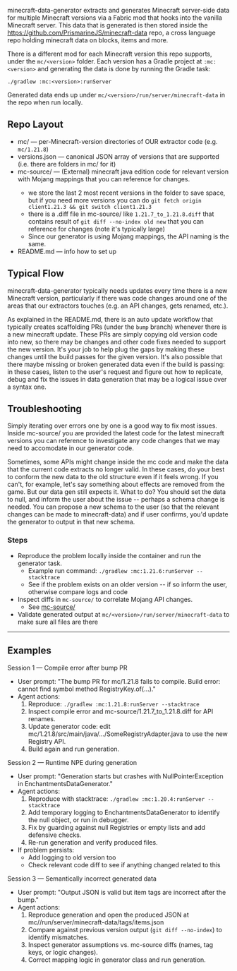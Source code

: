 minecraft-data-generator extracts and generates Minecraft server-side data for multiple Minecraft versions via a Fabric mod that hooks into the vanilla Minecraft server.
This data that is generated is then stored inside the https://github.com/PrismarineJS/minecraft-data repo, a cross language repo holding minecraft data on blocks, items and more.

There is a different mod for each Minecraft version this repo supports, under the `mc/<version>` folder.
Each version has a Gradle project at `:mc:<version>` and generating the data is done by running the Gradle task:
```
./gradlew :mc:<version>:runServer
```
Generated data ends up under `mc/<version>/run/server/minecraft-data` in the repo when run locally.

## Repo Layout
- mc/                       — per-Minecraft-version directories of OUR extractor code (e.g. `mc/1.21.8`)
- versions.json             — canonical JSON array of versions that are supported (i.e. there are folders in mc/ for it)
- mc-source/<version>       — (External) minecraft java edition code for relevant version with Mojang mappings that you can reference for changes.
    * we store the last 2 most recent versions in the folder to save space, but if you need more versions you can do `git fetch origin client1.21.3 && git switch client1.21.3`
    * there is a .diff file in mc-source/ like `1.21.7_to_1.21.8.diff` that contains result of `git diff --no-index old new` that you can reference for changes (note it's typically large)
    * Since our generator is using Mojang mappings, the API naming is the same.
- README.md — info how to set up

## Typical Flow

minecraft-data-generator typically needs updates every time there is a new Minecraft version, particularly if there was code changes
around one of the areas that our extractors touches (e.g. an API changes, gets renamed, etc.).

As explained in the README.md, there is an auto update workflow that typically creates scaffolding PRs (under the `bump` branch) whenever there is a new minecraft update.
These PRs are simply copying old version code into new, so there may be changes and other code fixes needed to support the new version. It's your
job to help plug the gaps by making these changes until the build passes for the given version.
It's also possible that there maybe missing or broken generated data even if the build is passing: in these cases, listen to the user's request
and figure out how to replicate, debug and fix the issues in data generation that may be a logical issue over a syntax one.

## Troubleshooting

Simply iterating over errors one by one is a good way to fix most issues. Inside mc-source/ you are provided the latest
code for the latest minecraft versions you can reference to investigate any code changes that we may need to accomodate in our
generator code.

Sometimes, some APIs might change inside the mc code and make the data that the current code extracts no longer
valid. In these cases, do your best to conform the new data to the old structure even if it feels wrong. If you
can't, for example, let's say something about effects are removed from the game. But our data gen still expects it.
What to do? You should set the data to null, and inform the user about the issue -- perhaps a schema change is needed.
You can propose a new schema to the user (so that the relevant changes can be made to minecraft-data) and if
user confirms, you'd update the generator to output in that new schema.

### Steps
- Reproduce the problem locally inside the container and run the generator task.
  - Example run command: `./gradlew :mc:1.21.6:runServer --stacktrace`
  - See if the problem exists on an older version -- if so inform the user, otherwise compare logs and code
- Inspect diffs in `mc-source/` to correlate Mojang API changes.
  - See [mc-source/](mc-source/)
- Validate generated output at `mc/<version>/run/server/minecraft-data` to make sure all files are there

---

## Examples

Session 1 — Compile error after bump PR
- User prompt: "The bump PR for mc/1.21.8 fails to compile. Build error: cannot find symbol method RegistryKey.of(...)."
- Agent actions:
  1. Reproduce: `./gradlew :mc:1.21.8:runServer --stacktrace`
  2. Inspect compile error and mc-source/1.21.7_to_1.21.8.diff for API renames.
  3. Update generator code: edit mc/1.21.8/src/main/java/.../SomeRegistryAdapter.java to use the new Registry API.
  4. Build again and run generation.

Session 2 — Runtime NPE during generation
- User prompt: "Generation starts but crashes with NullPointerException in EnchantmentsDataGenerator."
- Agent actions:
  1. Reproduce with stacktrace: `./gradlew :mc:1.20.4:runServer --stacktrace`
  2. Add temporary logging to EnchantmentsDataGenerator to identify the null object, or run in debugger.
  3. Fix by guarding against null Registries or empty lists and add defensive checks.
  4. Re-run generation and verify produced files.
- If problem persists:
  * Add logging to old version too
  * Check relevant code diff to see if anything changed related to this

Session 3 — Semantically incorrect generated data
- User prompt: "Output JSON is valid but item tags are incorrect after the bump."
- Agent actions:
  1. Reproduce generation and open the produced JSON at mc/<version>/run/server/minecraft-data/tags/items.json
  2. Compare against previous version output (`git diff --no-index`) to identify mismatches.
  3. Inspect generator assumptions vs. mc-source diffs (names, tag keys, or logic changes).
  4. Correct mapping logic in generator class and run generation.
